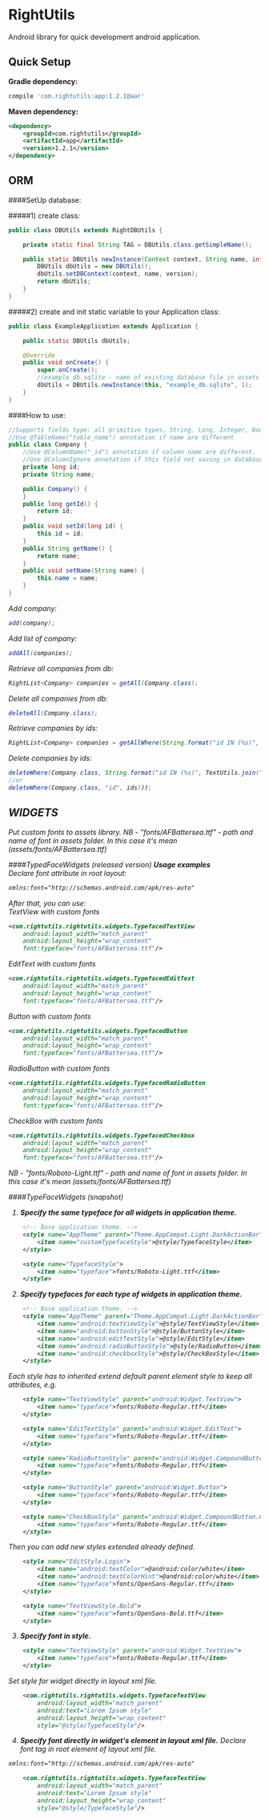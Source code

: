 RightUtils
==========
Android library for quick development android application.


## Quick Setup
**Gradle dependency:**
``` groovy
compile 'com.rightutils:app:1.2.1@aar'
```
**Maven dependency:**
``` xml
<dependency>
    <groupId>com.rightutils</groupId>
    <artifactId>app</artifactId>
    <version>1.2.1</version>
</dependency>
```

<h2>ORM</h2>
####SetUp database:

#####1) create class:<br>
``` java
public class DBUtils extends RightDBUtils {

	private static final String TAG = DBUtils.class.getSimpleName();

	public static DBUtils newInstance(Context context, String name, int version) {
		DBUtils dbUtils = new DBUtils();
		dbUtils.setDBContext(context, name, version);
		return dbUtils;
	}
}
```

#####2) create and init static variable to your Application class:<br>

``` java
public class ExampleApplication extends Application {

	public static DBUtils dbUtils;

	@Override
	public void onCreate() {
		super.onCreate();
		//example_db.sqlite - name of existing database file in assets folder
		dbUtils = DBUtils.newInstance(this, "example_db.sqlite", 1);
	}
}
```

####How to use:<br>
``` java
//Supports fields type: all primitive types, String, Long, Integer, Boolean, Float, Double, Date
//Use @TableName("table_name") annotation if name are different
public class Company {
	//Use @ColumnName("_id") annotation if column name are different.
	//Use @ColumnIgnore annotation if this field not saving in database
	private long id;
	private String name;

	public Company() {
	}
	public long getId() {
		return id;
	}
	public void setId(long id) {
		this.id = id;
	}
	public String getName() {
		return name;
	}
	public void setName(String name) {
		this.name = name;
	}
}
```

<i>Add company:<i>
``` java
add(company);
```
<i>Add list of company:<i>
``` java
addAll(companies);
```
<i>Retrieve all companies from db:<i>
``` java
RightList<Company> companies = getAll(Company.class);
```
<i>Delete all companies from db:<i>
``` java
deleteAll(Company.class);
```
<i>Retrieve companies by ids:<i>
``` java
RightList<Company> companies = getAllWhere(String.format("id IN (%s)", TextUtils.join(",", ids)), Company.class);
```
<i>Delete companies by ids:<i>
``` java
deleteWhere(Company.class, String.format("id IN (%s)", TextUtils.join(",", ids)));
//or
deleteWhere(Company.class, "id", ids)));
```

<h2>WIDGETS</h2>
Put custom fonts to assets library.
<i>NB - "fonts/AFBattersea.ttf" - path and name of font in assets folder. In this case it's mean (assets/fonts/AFBattersea.ttf)</i>

####TypedFaceWidgets (released version)
<b>Usage examples</b><br>
Declare font attribute in root layout:
``` xml
xmlns:font="http://schemas.android.com/apk/res-auto"
```
After that, you can use:<br>
<i>TextView with custom fonts</i>
``` xml
<com.rightutils.rightutils.widgets.TypefacedTextView
	android:layout_width="match_parent"
	android:layout_height="wrap_content"
	font:typeface="fonts/AFBattersea.ttf"/>
```
<i>EditText with custom fonts</i>
``` xml
<com.rightutils.rightutils.widgets.TypefacedEditText
	android:layout_width="match_parent"
	android:layout_height="wrap_content"
	font:typeface="fonts/AFBattersea.ttf"/>
```
<i>Button with custom fonts</i>
``` xml
<com.rightutils.rightutils.widgets.TypefacedButton
	android:layout_width="match_parent"
	android:layout_height="wrap_content"
	font:typeface="fonts/AFBattersea.ttf"/>
```
<i>RadioButton with custom fonts</i>
``` xml
<com.rightutils.rightutils.widgets.TypefacedRadioButton
	android:layout_width="match_parent"
	android:layout_height="wrap_content"
	font:typeface="fonts/AFBattersea.ttf"/>
```
<i>CheckBox with custom fonts</i>
``` xml
<com.rightutils.rightutils.widgets.TypefacedCheckbox
	android:layout_width="match_parent"
	android:layout_height="wrap_content"
	font:typeface="fonts/AFBattersea.ttf"/>
```
<i>NB - "fonts/Roboto-Light.ttf" - path and name of font in assets folder. In this case it's mean (assets/fonts/AFBattersea.ttf)</i>

####TypeFaceWidgets (snapshot)

 1) <b>Specify the same typeface for all widgets in application theme.</b>
``` xml
    <!-- Base application theme. -->
    <style name="AppTheme" parent="Theme.AppCompat.Light.DarkActionBar">
		<item name="customTypefaceStyle">@style/TypefaceStyle</item>
	</style>

	<style name="TypefaceStyle">
		<item name="typeface">fonts/Roboto-Light.ttf</item>
	</style>

```
 2) <b>Specify typefaces for each type of widgets in application theme.</b>

``` xml
    <!-- Base application theme. -->
    <style name="AppTheme" parent="Theme.AppCompat.Light.DarkActionBar">
        <item name="android:textViewStyle">@style/TextViewStyle</item>
        <item name="android:buttonStyle">@style/ButtonStyle</item>
        <item name="android:editTextStyle">@style/EditStyle</item>
        <item name="android:radioButtonStyle">@style/RadioButton</item>
        <item name="android:checkboxStyle">@style/CheckBoxStyle</item>
    </style>
```
Each style has to inherited extend default parent element style to keep all attributes, e.g. 

``` xml
    <style name="TextViewStyle" parent="android:Widget.TextView">
		<item name="typeface">fonts/Roboto-Regular.ttf</item>
	</style>

    <style name="EditTextStyle" parent="android:Widget.EditText">
        <item name="typeface">fonts/Roboto-Regular.ttf</item>
    </style>

    <style name="RadioButtonStyle" parent="android:Widget.CompoundButton.RadioButton">
        <item name="typeface">fonts/Roboto-Regular.ttf</item>
    </style>

    <style name="ButtonStyle" parent="android:Widget.Button">
        <item name="typeface">fonts/Roboto-Regular.ttf</item>
    </style>

    <style name="CheckBoxStyle" parent="android:Widget.CompoundButton.CheckBox">
        <item name="typeface">fonts/Roboto-Regular.ttf</item>
    </style>
```

Then you can add new styles extended already defined.
``` xml
    <style name="EditStyle.Login">
        <item name="android:textColor">@android:color/white</item>
        <item name="android:textColorHint">@android:color/white</item>
        <item name="typeface">fonts/OpenSans-Regular.ttf</item>
    </style>

    <style name="TextViewStyle.Bold">
        <item name="typeface">fonts/OpenSans-Bold.ttf</item>
    </style>
```
 
 3) <b>Specify font in style.</b>
``` xml
	<style name="TextViewStyle" parent="android:Widget.TextView">
		<item name="typeface">fonts/Roboto-Regular.ttf</item>
	</style>
```
Set style for widget directly in layout xml file.
``` xml
	<com.rightutils.rightutils.widgets.TypefaceTextView
		android:layout_width="match_parent"
		android:text="Lorem Ipsum style"
		android:layout_height="wrap_content"
		style="@style/TypefaceStyle"/>
```
 4) <b>Specify font directly in widget's element in layout xml file.</b>
 Declare font tag in root element of layout xml file.
``` xml
xmlns:font="http://schemas.android.com/apk/res-auto"
```
``` xml
	<com.rightutils.rightutils.widgets.TypefaceTextView
		android:layout_width="match_parent"
		android:text="Lorem Ipsum style"
		android:layout_height="wrap_content"
		style="@style/TypefaceStyle"/>
```

